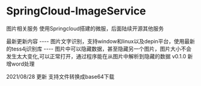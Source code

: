 # SpringCloud-ImageService
图片相关服务
使用Springcloud搭建的微服，后面陆续开源其他服务

最新更新内容
  ---- 图片文字识别，支持window和linux以及depin平台，使用最新的tess4j识别库
  ---- 图片中可以隐藏数据，甚至隐藏另一个图片，图片大小不会发生太大变化,可以正常打开，通过程序能在从图片中解析到隐藏的数据
v0.1.0 新增word处理



2021/08/28  更新
支持文件转换成base64下载
